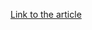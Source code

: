 [Link to the article](https://dmpdump.github.io/posts/Havoc-Demon-Targeting-Pakistan-International-Airlines/)
